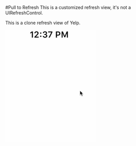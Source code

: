 #Pull to Refresh
This is a customized refresh view, it's not a UIRefreshControl.

This is a clone refresh view of Yelp.

![](./YelpBearAnimation.gif)